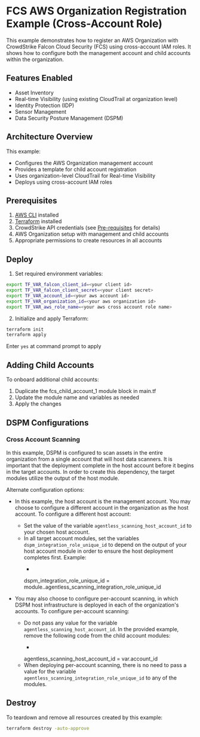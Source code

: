 # FCS AWS Organization Registration Example (Cross-Account Role)

This example demonstrates how to register an AWS Organization with CrowdStrike Falcon Cloud Security (FCS) using cross-account IAM roles. It shows how to configure both the management account and child accounts within the organization.

## Features Enabled

- Asset Inventory
- Real-time Visibility (using existing CloudTrail at organization level)
- Identity Protection (IDP)
- Sensor Management
- Data Security Posture Management (DSPM)

## Architecture Overview

This example:
- Configures the AWS Organization management account
- Provides a template for child account registration
- Uses organization-level CloudTrail for Real-time Visibility
- Deploys using cross-account IAM roles

## Prerequisites

1. [AWS CLI](https://docs.aws.amazon.com/cli/latest/userguide/install-cliv2.html) installed
2. [Terraform](https://learn.hashicorp.com/tutorials/terraform/install-cli) installed
3. CrowdStrike API credentials (see [Pre-requisites](../../README.md#pre-requisites) for details)
4. AWS Organization setup with management and child accounts
5. Appropriate permissions to create resources in all accounts

## Deploy

1. Set required environment variables:
```sh
export TF_VAR_falcon_client_id=<your client id>
export TF_VAR_falcon_client_secret=<your client secret>
export TF_VAR_account_id=<your aws account id>
export TF_VAR_organization_id=<your aws organization id>
export TF_VAR_aws_role_name=<your aws cross account role name>
```

2. Initialize and apply Terraform:
```sh
terraform init
terraform apply
```

Enter `yes` at command prompt to apply

## Adding Child Accounts
To onboard additional child accounts:

1. Duplicate the fcs_child_account_1 module block in main.tf
2. Update the module name and variables as needed
3. Apply the changes

## DSPM Configurations

### Cross Account Scanning

In this example, DSPM is configured to scan assets in the entire organization from a single account that will host data scanners. 
It is important that the deployment complete in the host account before it begins in the target accounts. In order to create this dependency, the target modules utilize the output of the host module.

Alternate configuration options:
- In this example, the host account is the management account. You may choose to configure a different account in the organization as the host account. To configure a different host account:
    * Set the value of the variable `agentless_scanning_host_account_id` to your chosen host account.
    * In all target account modules, set the variables `dspm_integration_role_unique_id` to depend on the output of your host account module in order to ensure the host deployment completes first. Example:
        * ```hcl
      dspm_integration_role_unique_id = module.<name of host account module>.agentless_scanning_integration_role_unique_id

- You may also choose to configure per-account scanning, in which DSPM host infrastructure is deployed in each of the organization's accounts. To configure per-account scanning:
    * Do not pass any value for the variable `agentless_scanning_host_account_id`. In the provided example, remove the following code from the child account modules:
        * ```hcl
      agentless_scanning_host_account_id   = var.account_id
    * When deploying per-account scanning, there is no need to pass a value for the variable `agentless_scanning_integration_role_unique_id` to any of the modules.

## Destroy

To teardown and remove all resources created by this example:

```sh
terraform destroy -auto-approve
```
